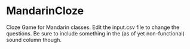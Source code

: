 MandarinCloze
=============

Cloze Game for Mandarin classes. Edit the input.csv file to change the questions. Be sure to include something in the (as of yet non-functional) sound column though.
